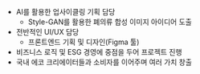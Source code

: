 - AI를 활용한 업사이클링 기획 담당
  - Style-GAN를 활용한 폐의류 합성 이미지 아이디어 도출
- 전반적인 UI/UX 담당 
  - 프론트엔드 기획 및 디자인(Figma 툴)
- 비즈니스 로직 및 ESG 경영에 중점을 두어 프로젝트 진행
- 국내 에코 크리에이터들과 소비자를 이어주며 여러 가치 창출